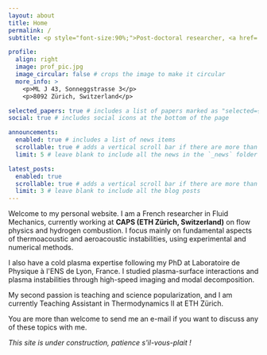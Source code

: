 ```yaml
---
layout: about
title: Home
permalink: /
subtitle: <p style="font-size:90%;">Post-doctoral researcher, <a href='https://caps.ethz.ch/'><ins>CAPS, ETH Zürich</ins></a> | Fluid mechanics | Wave physics | Hydrogen combustion | Aeroacoustics | Cold plasma</p>

profile:
  align: right
  image: prof_pic.jpg
  image_circular: false # crops the image to make it circular
  more_info: >
    <p>ML J 43, Sonneggstrasse 3</p>
    <p>8092 Zürich, Switzerland</p>

selected_papers: true # includes a list of papers marked as "selected={true}"
social: true # includes social icons at the bottom of the page

announcements:
  enabled: true # includes a list of news items
  scrollable: true # adds a vertical scroll bar if there are more than 3 news items
  limit: 5 # leave blank to include all the news in the `_news` folder

latest_posts:
  enabled: true
  scrollable: true # adds a vertical scroll bar if there are more than 3 new posts items
  limit: 3 # leave blank to include all the blog posts
---
```


Welcome to my personal website. I am a French researcher in Fluid Mechanics, currently working at <b>CAPS (ETH Zürich, Switzerland)</b> on flow physics and hydrogen combustion. I focus mainly on fundamental aspects of thermoacoustic and aeroacoustic instabilities, using experimental and numerical methods.

I also have a cold plasma expertise following my PhD at Laboratoire de Physique à l'ENS de Lyon, France. I studied plasma-surface interactions and plasma instabilities through high-speed imaging and modal decomposition. 

My second passion is teaching and science popularization, and I am currently Teaching Assistant in Thermodynamics II at ETH Zürich. 

You are more than welcome to send me an e-mail if you want to discuss any of these topics with me.

<i>This site is under construction, patience s'il-vous-plait !</i>
